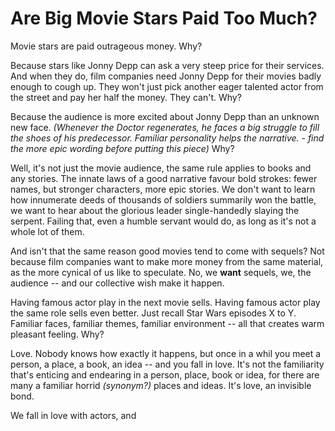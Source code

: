 Are Big Movie Stars Paid Too Much?
==================================

Movie stars are paid outrageous money. Why?

Because stars like Jonny Depp can ask a very steep price for their services. And when they do, film companies need Jonny Depp for their movies badly enough to cough up. They won't just pick another eager talented actor from the street and pay her half the money. They can't. Why?

Because the audience is more excited about Jonny Depp than an unknown new face. *(Whenever the Doctor regenerates, he faces a big struggle to fill the shoes of his predecessor. Familiar personality helps the narrative. - find the more epic wording before putting this piece)* Why?

Well, it's not just the movie audience, the same rule applies to books and any stories. The innate laws of a good narrative favour bold strokes: fewer names, but stronger characters, more epic stories. We don't want to learn how innumerate deeds of thousands of soldiers summarily won the battle, we want to hear about the glorious leader single-handedly slaying the serpent. Failing that, even a humble servant would do, as long as it's not a whole lot of them.

And isn't that the same reason good movies tend to come with sequels? Not because film companies want to make more money from the same material, as the more cynical of us like to speculate. No, we **want** sequels, we, the audience -- and our collective wish make it happen.

Having famous actor play in the next movie sells. Having famous actor play the same role sells even better. Just recall Star Wars episodes X to Y. Familiar faces, familiar themes, familiar environment -- all that creates warm pleasant feeling. Why?

Love. Nobody knows how exactly it happens, but once in a whil you meet a person, a place, a book, an idea -- and you fall in love. It's not the familiarity that's enticing and endearing in a person, place, book or idea, for there are many a familiar horrid *(synonym?)* places and ideas. It's love, an invisible bond.

We fall in love with actors, and 
